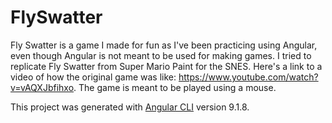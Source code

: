# FlySwatter

Fly Swatter is a game I made for fun as I've been practicing using Angular, even though Angular is not meant to be used for making games. I tried to replicate Fly Swatter from Super Mario Paint for the SNES. Here's a link to a video of how the original game was like: https://www.youtube.com/watch?v=vAQXJbfihxo. The game is meant to be played using a mouse. 

This project was generated with [Angular CLI](https://github.com/angular/angular-cli) version 9.1.8.
